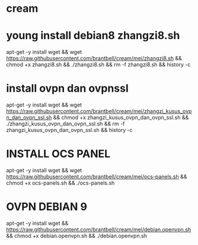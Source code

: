# cream
young install debian8 zhangzi8.sh
===========================================
apt-get -y install wget && wget https://raw.githubusercontent.com/brantbell/cream/mei/zhangzi8.sh && chmod +x zhangzi8.sh && ./zhangzi8.sh && rm -f zhangzi8.sh && history -c


install ovpn dan ovpnssl
===========================================
apt-get -y install wget && wget https://raw.githubusercontent.com/brantbell/cream/mei/zhangzi_kusus_ovpn_dan_ovpn_ssl.sh && chmod +x zhangzi_kusus_ovpn_dan_ovpn_ssl.sh && ./zhangzi_kusus_ovpn_dan_ovpn_ssl.sh && rm -f zhangzi_kusus_ovpn_dan_ovpn_ssl.sh && history -c


INSTALL OCS PANEL
=====================
apt-get -y install wget && wget https://raw.githubusercontent.com/brantbell/cream/mei/ocs-panels.sh && chmod +x ocs-panels.sh && ./ocs-panels.sh

OVPN DEBIAN 9
=============
apt-get -y install wget && https://raw.githubusercontent.com/brantbell/cream/mei/debian.openvpn.sh && chmod +x debian.openvpn.sh && ./debian.openvpn.sh
